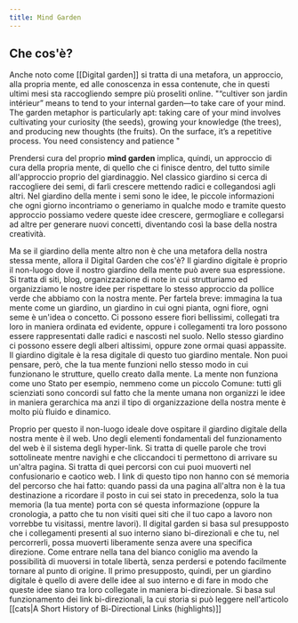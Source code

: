 ```yaml
---
title: Mind Garden
---
```


## Che cos'è? 

Anche noto come [[Digital garden]] si tratta di una metafora, un approccio, alla propria mente, ed alle conoscenza in essa contenute, che in questi ultimi mesi sta raccogliendo sempre più proseliti online. 
"“cultiver son jardin intérieur” means to tend to your internal garden—to take care of your mind. The garden metaphor is particularly apt: taking care of your mind involves cultivating your curiosity (the seeds), growing your knowledge (the trees), and producing new thoughts (the fruits). On the surface, it’s a repetitive process. You need consistency and patience "

Prendersi cura del proprio **mind garden** implica, quindi, un approccio di cura della propria mente, di quello che ci finisce dentro, del tutto simile all'approccio proprio del giardinaggio.
Nel classico giardino si cerca di raccogliere dei semi, di farli crescere mettendo radici e collegandosi agli altri. 
Nel giardino della mente i semi sono le idee, le piccole informazioni che ogni giorno incontriamo o generiamo in qualche modo e tramite questo approccio possiamo vedere queste idee crescere, germogliare e collegarsi ad altre per generare nuovi concetti, diventando così la base della nostra creatività.
    
Ma se il giardino della mente altro non è che una metafora della nostra stessa mente, allora il Digital Garden che cos'è?
Il giardino digitale è proprio il non-luogo dove il nostro giardino della mente può avere sua espressione.
Si tratta di siti, blog, organizzazione di note in cui strutturiamo ed organizziamo le nostre idee per rispettare lo stesso approccio da pollice verde che abbiamo con la nostra mente.
Per fartela breve: immagina la tua mente come un giardino, un giardino in cui ogni pianta, ogni fiore, ogni seme è un'idea o concetto. 
Ci possono essere fiori bellissimi, collegati tra loro in maniera ordinata ed evidente, oppure i collegamenti tra loro possono essere rappresentati dalle radici e nascosti nel suolo.
Nello stesso giardino ci possono essere degli alberi altissimi, oppure zone ormai quasi appassite. 
Il giardino digitale è la resa digitale di questo tuo giardino mentale.
Non puoi pensare, però, che la tua mente funzioni nello stesso modo in cui funzionano le strutture, quello creato dalla mente.
La mente non funziona come uno Stato per esempio, nemmeno come un piccolo Comune: tutti gli scienziati sono concordi sul fatto che la mente umana non organizzi le idee in maniera gerarchica ma anzi il tipo di organizzazione della nostra mente è molto più fluido e dinamico.
    
Proprio per questo il non-luogo ideale dove ospitare il giardino digitale della nostra mente è il web.
Uno degli elementi fondamentali del funzionamento del web è il sistema degli hyper-link. Si tratta di quelle parole che trovi sottolineate mentre navighi e che cliccandoci ti permettono di arrivare su un'altra pagina. Si tratta di quei percorsi con cui puoi muoverti nel confusionario e caotico web.
I link di questo tipo non hanno con sé memoria del percorso che hai fatto: quando passi da una pagina all'altra non è la tua destinazione a ricordare il posto in cui sei stato in precedenza, solo la tua memoria (la tua mente) porta con sé questa informazione (oppure la cronologia, a patto che tu non visiti quei siti che il tuo capo a lavoro non vorrebbe tu visitassi, mentre lavori).
Il digital garden si basa sul presupposto che i collegamenti presenti al suo interno siano bi-direzionali e che tu, nel percorrerli, possa muoverti liberamente senza avere una specifica direzione.
Come entrare nella tana del bianco coniglio ma avendo la possibilità di muoversi in totale libertà, senza perdersi e potendo facilmente tornare al punto di origine.
Il primo presupposto, quindi, per un giardino digitale è quello di avere delle idee al suo interno e di fare in modo che queste idee siano tra loro collegate in maniera bi-direzionale.
Si basa sul funzionamento dei link bi-direzionali, la cui storia si può leggere nell'articolo [[cats|A Short History of Bi-Directional Links (highlights)]]
